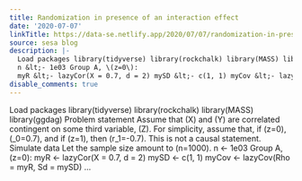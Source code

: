 ```yaml
---
title: Randomization in presence of an interaction effect
date: '2020-07-07'
linkTitle: https://data-se.netlify.app/2020/07/07/randomization-in-presence-of-an-interaction-effect/
source: sesa blog
description: |-
  Load packages library(tidyverse) library(rockchalk) library(MASS) library(ggdag) Problem statement Assume that \(X\) and \(Y\) are correlated contingent on some third variable, \(Z\). For simplicity, assume that, if \(z=0\), \(_0=0.7\), and if \(z=1\), then \(r_1=-0.7\). This is not a causal statement. Simulate data Let the sample size amount to \(n=1000\).
  n &lt;- 1e03 Group A, \(z=0\):
  myR &lt;- lazyCor(X = 0.7, d = 2) mySD &lt;- c(1, 1) myCov &lt;- lazyCov(Rho = myR, Sd = mySD) ...
disable_comments: true
---
```

Load packages library(tidyverse) library(rockchalk) library(MASS) library(ggdag) Problem statement Assume that \(X\) and \(Y\) are correlated contingent on some third variable, \(Z\). For simplicity, assume that, if \(z=0\), \(_0=0.7\), and if \(z=1\), then \(r_1=-0.7\). This is not a causal statement. Simulate data Let the sample size amount to \(n=1000\).
n &lt;- 1e03 Group A, \(z=0\):
myR &lt;- lazyCor(X = 0.7, d = 2) mySD &lt;- c(1, 1) myCov &lt;- lazyCov(Rho = myR, Sd = mySD) ...